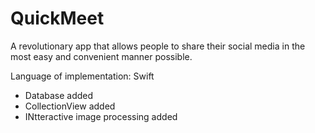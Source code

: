 # QuickMeet
A revolutionary app that allows people to share their social media in the most easy and convenient manner possible.

Language of implementation: Swift
  - Database added
  - CollectionView added
  - INtteractive image processing added
